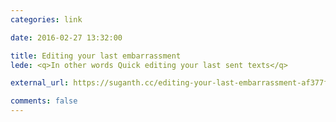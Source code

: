 ```yaml
---
categories: link

date: 2016-02-27 13:32:00

title: Editing your last embarrassment
lede: <q>In other words Quick editing your last sent texts</q>

external_url: https://suganth.cc/editing-your-last-embarrassment-af377f7c123d

comments: false
---
```

